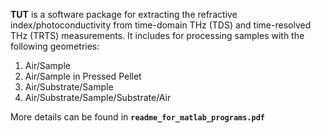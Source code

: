**TUT** is a software package for extracting the refractive index/photoconductivity from time-domain THz (TDS) and time-resolved THz (TRTS) measurements.  It includes for processing samples with the following geometries:

1. Air/Sample
2. Air/Sample in Pressed Pellet
3. Air/Substrate/Sample
4. Air/Substrate/Sample/Substrate/Air

More details can be found in **`readme_for_matlab_programs.pdf`**